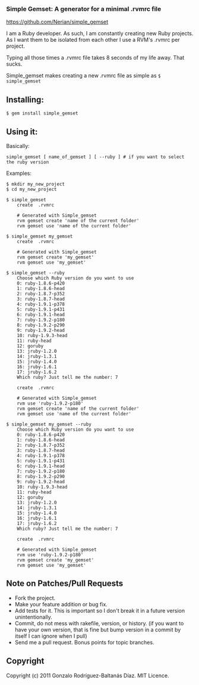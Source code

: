 ### Simple Gemset: A generator for a minimal .rvmrc file    

https://github.com/Nerian/simple_gemset

I am a Ruby developer. As such, I am constantly creating new Ruby projects. As I want them to be isolated from each other I use a RVM's .rvmrc per project. 

Typing all those times a .rvmrc file takes 8 seconds of my life away. That sucks. 

Simple_gemset makes creating a new .rvmrc file as simple as `$ simple_gemset`

## Installing:

    $ gem install simple_gemset

## Using it:                

Basically: 

    simple_gemset [ name_of_gemset ] [ --ruby ] # if you want to select the ruby version       

Examples:

    $ mkdir my_new_project
    $ cd my_new_project

    $ simple_gemset
		create  .rvmrc               

		# Generated with Simple_gemset	
	    rvm gemset create 'name of the current folder'
		rvm gemset use 'name of the current folder'
	
	$ simple_gemset my_gemset
		create  .rvmrc		                        
		                                  
		# Generated with Simple_gemset
		rvm gemset create 'my_gemset'
		rvm gemset use 'my_gemset'

	$ simple_gemset --ruby
		Choose which Ruby version do you want to use
   	 	0: ruby-1.8.6-p420
		1: ruby-1.8.6-head
		2: ruby-1.8.7-p352
		3: ruby-1.8.7-head
		4: ruby-1.9.1-p378
		5: ruby-1.9.1-p431
		6: ruby-1.9.1-head
		7: ruby-1.9.2-p180
		8: ruby-1.9.2-p290
		9: ruby-1.9.2-head
		10: ruby-1.9.3-head
		11: ruby-head
		12: goruby
		13: jruby-1.2.0
		14: jruby-1.3.1
		15: jruby-1.4.0
		16: jruby-1.6.1
		17: jruby-1.6.2      
		Which ruby? Just tell me the number: 7
	
		create  .rvmrc		                        
                                
		# Generated with Simple_gemset
		rvm use 'ruby-1.9.2-p180'
		rvm gemset create 'name of the current folder'
		rvm gemset use 'name of the current folder' 
		
	$ simple_gemset my_gemset --ruby
		Choose which Ruby version do you want to use
   	 	0: ruby-1.8.6-p420
		1: ruby-1.8.6-head
		2: ruby-1.8.7-p352
		3: ruby-1.8.7-head
		4: ruby-1.9.1-p378
		5: ruby-1.9.1-p431
		6: ruby-1.9.1-head
		7: ruby-1.9.2-p180
		8: ruby-1.9.2-p290
		9: ruby-1.9.2-head
		10: ruby-1.9.3-head
		11: ruby-head
		12: goruby
		13: jruby-1.2.0
		14: jruby-1.3.1
		15: jruby-1.4.0
		16: jruby-1.6.1
		17: jruby-1.6.2      
		Which ruby? Just tell me the number: 7

		create  .rvmrc		                        
        
		# Generated with Simple_gemset
		rvm use 'ruby-1.9.2-p180'
		rvm gemset create 'my_gemset'
		rvm gemset use 'my_gemset'		

## Note on Patches/Pull Requests

* Fork the project.
* Make your feature addition or bug fix.
* Add tests for it. This is important so I don't break it in a
  future version unintentionally.
* Commit, do not mess with rakefile, version, or history.
  (if you want to have your own version, that is fine but
  bump version in a commit by itself I can ignore when I pull)
* Send me a pull request. Bonus points for topic branches.

## Copyright

Copyright (c) 2011 Gonzalo Rodríguez-Baltanás Díaz. MIT Licence.